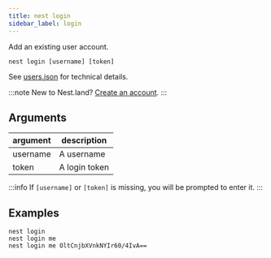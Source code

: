 ```yaml
---
title: nest login
sidebar_label: login
---
```


Add an existing user account.

```shell script
nest login [username] [token]
```

See [users.json](../configuration/users.json.md) for technical details.

:::note New to Nest.land?
[Create an account](https://nest.land/#).
:::

## Arguments

 | argument | description   |
 | -------- | ------------- |
 | username | A username    |
 | token    | A login token |

:::info
If `[username]` or `[token]` is missing, you will be prompted to enter it.
:::

## Examples

```shell script
nest login
nest login me
nest login me OltCnjbXVnkNYIr60/4IvA==
```

